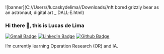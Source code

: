 
![banner](C://Users//lucaskydelima//Downloads//nft bored grizzly bear as an astronaut, digital art _ DALL·E.html)



### Hi there 👋, this is Lucas de Lima


[![Gmail Badge](https://img.shields.io/badge/-lucaskydelima@gmail.com-c14438?style=flat&logo=Gmail&logoColor=white&link=mailto:lucaskydelima@gmail.com)](mailto:lucaskydelima@gmail.com) 
[![Linkedin Badge](https://img.shields.io/badge/-lucaskydelima-0072b1?style=flat&logo=Linkedin&logoColor=white&link=https://www.linkedin.com/in/lucas-sky-de-lima/)](https://www.linkedin.com/in/lucas-sky-de-lima/) 
[![Github Badge](https://img.shields.io/badge/-lucaskydelima-grey?style=flat&logo=github&logoColor=white&link=https://github.com/lucaskydelima)](https://github.com/lucaskydelima) 


I’m currently learning Operation Research (OR) and IA.

